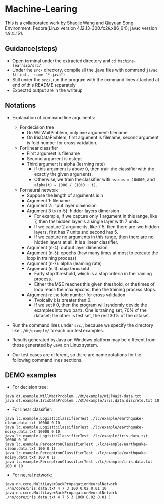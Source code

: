 # Machine-Learing

This is a collaborated work by Shaojie Wang and Qiuyuan Song.
Environment: Fedora(Linux version 4.12.13-300.fc26.x86_64); javac version 1.8.0_151.

## Guidance(steps)
- Open terminal under the extracted directory and `cd Machine-learning/src/`
- Under the `src/` directory, compile all the .java files with command `javac $(find . -name "*.java")`
- Still under the `src/`, run the program with the command lines attached at end of this README separately
- Expected output are in the writeup

## Notations
- Explanation of command line arguments:
    - For decision tree
        - On WillWaitProblem, only one argument: filename.
        - On IrisDataProblem, first argument is filename, second argument is fold number for cross validation.
    - For linear classifier
        - First argument is filename
        - Second argument is nsteps
        - Third argument is alpha (learning rate)
            - If this argument is above 0, then train the classifier with the exactly the given arguments.
            - Otherwise, we train the classifier with `nsteps = 100000`, and `alpha(t) = 1000 / (1000 + t)`.
    - For neural network
        - Suppose the length of arguments is n
        - Argument 1: filename
        - Argument 2: input layer dimension
        - Argument 3 to (n-5): hidden layers dimension
            - For example, if we capture only 1 argument in this range, like 7, then the hidden layer is a single layer with 7 units.
            - If we capture 2 arguments, like 7 5, then there are two hidden layers, first has 7 units and second has 5.
            - If we capture no arguments in this range, then there are no hidden layers at all. It is a linear classifier.
        - Argument (n-4): output layer dimension
        - Argument (n-3): epochs (how many times at most to execute the loop in training process)
        - Argument (n-2): alpha (learning rate)
        - Argument (n-1): stop threshold
            - Early stop threshold, which is a stop criteria in the training process.
            - Either the MSE reaches this given threshold, or the times of loop reach the max epochs, then the training process stops.
        - Argument n: the fold number for cross validation
            - Typically it is greater than 0.
            - If we set it 0, then the program will randomly devide the examples into two parts.
              One is training set, 70% of the dataset; the other is test set, the rest 30% of the dataset.
        
- Run the command lines under `src/`, because we specify the directory like `./dt/example/` to each our test examples.
- Results generated by Java on Windows platform may be different from those generated by Java on Linux system.
- Our test cases are different, so there are name notations for the following command lines sections.

## DEMO examples

- For decision tree:
```
java dt.example.WillWaitProblem ./dt/example/WillWait-data.txt
java dt.example.IrisDataProblem ./dt/example/iris.data.discrete.txt 10
```

- For linear classifier:
```
java lc.example.LogisticClassifierTest ./lc/example/earthquake-clean.data.txt 10000 0 10
java lc.example.LogisticClassifierTest ./lc/example/earthquake-noisy.data.txt 10000 0 10
java lc.example.LogisticClassifierTest ./lc/example/iris.data.txt 10000 0 10
java lc.example.PerceptronClassifierTest ./lc/example/earthquake-clean.data.txt 100 0 10
java lc.example.PerceptronClassifierTest ./lc/example/earthquake-noisy.data.txt 100 0 10
java lc.example.PerceptronClassifierTest ./lc/example/iris.data.txt 100 0 10
```

- For neural network:
```
java nn.core.MultiLayerBackPropagationNeuralNetwork ./nn/core/iris.data.txt 4 7 3 100 0.02 0.01 10
java nn.core.MultiLayerBackPropagationNeuralNetwork ./nn/core/iris.data.txt 4 7 5 3 1000 0.02 0.01 0
```